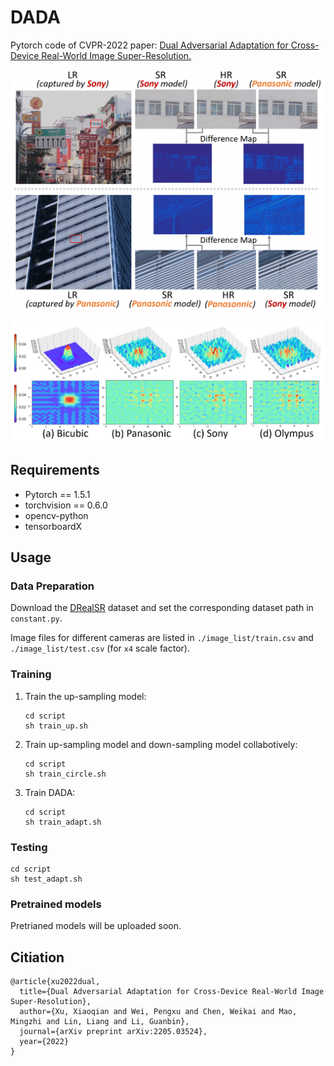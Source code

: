 # DADA

Pytorch code of CVPR-2022 paper: [Dual Adversarial Adaptation for Cross-Device Real-World Image Super-Resolution.](https://arxiv.org/abs/2205.03524v1)

![fig1](./imgs/fig1.png)

![fig2](./imgs/fig2.png)



## Requirements

- Pytorch == 1.5.1
- torchvision == 0.6.0
- opencv-python
- tensorboardX



## Usage

### Data Preparation

Download the [DRealSR](https://github.com/xiezw5/Component-Divide-and-Conquer-for-Real-World-Image-Super-Resolution) dataset and set the corresponding dataset path in `constant.py`.

Image files for different cameras are listed in `./image_list/train.csv` and `./image_list/test.csv` (for `x4` scale factor).



### Training

1. Train the up-sampling model:

   ```shell
   cd script
   sh train_up.sh
   ```

2. Train up-sampling model and down-sampling model collabotively:

   ```shell
   cd script
   sh train_circle.sh
   ```

3. Train DADA:

   ```shell
   cd script
   sh train_adapt.sh
   ```

   

### Testing

```shell
cd script
sh test_adapt.sh
```



### Pretrained models

Pretrianed models will be uploaded soon.



## Citiation

```
@article{xu2022dual,
  title={Dual Adversarial Adaptation for Cross-Device Real-World Image Super-Resolution},
  author={Xu, Xiaoqian and Wei, Pengxu and Chen, Weikai and Mao, Mingzhi and Lin, Liang and Li, Guanbin},
  journal={arXiv preprint arXiv:2205.03524},
  year={2022}
}
```

